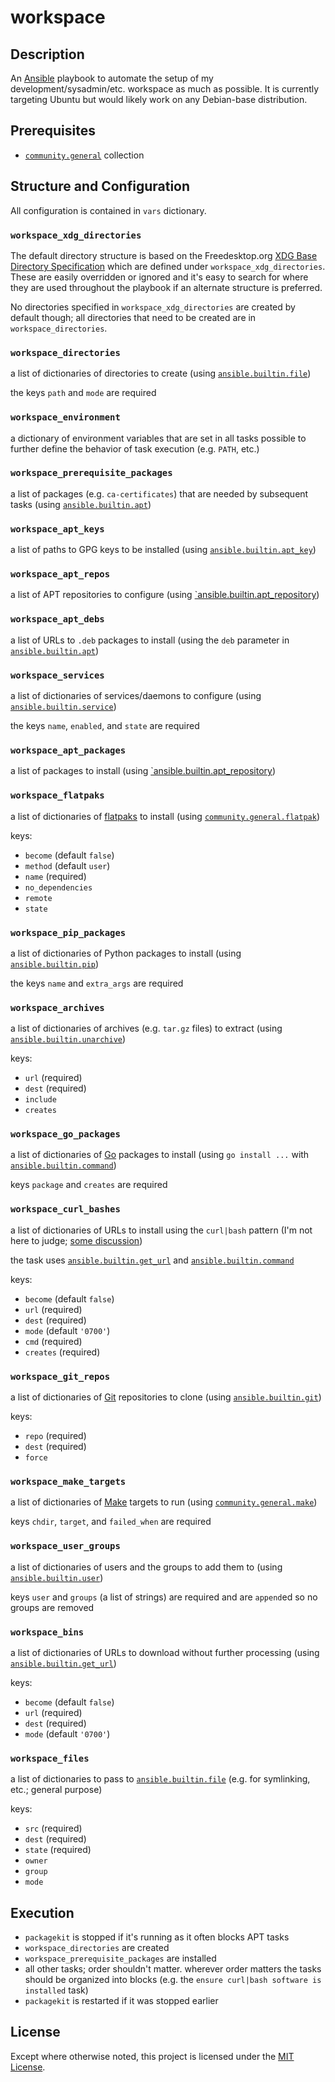 # workspace

## Description

An [Ansible](https://docs.ansible.com/ansible/latest/index.html) playbook to automate the setup of my development/sysadmin/etc. workspace as much as possible. It is currently targeting Ubuntu but would likely work on any Debian-base distribution.

## Prerequisites

- [`community.general`](https://docs.ansible.com/ansible/latest/collections/community/general/index.html) collection

## Structure and Configuration

All configuration is contained in `vars` dictionary.

### `workspace_xdg_directories`

The default directory structure is based on the Freedesktop.org [XDG Base Directory Specification](https://specifications.freedesktop.org/basedir-spec/basedir-spec-latest.html) which are defined under `workspace_xdg_directories`. These are easily overridden or ignored and it's easy to search for where they are used throughout the playbook if an alternate structure is preferred.

No directories specified in `workspace_xdg_directories` are created by default though; all directories that need to be created are in `workspace_directories`.

### `workspace_directories`

a list of dictionaries of directories to create (using [`ansible.builtin.file`](https://docs.ansible.com/ansible/latest/collections/ansible/builtin/file_module.html))

the keys `path` and `mode` are required

### `workspace_environment`

a dictionary of environment variables that are set in all tasks possible to further define the behavior of task execution (e.g. `PATH`, etc.)

### `workspace_prerequisite_packages`

a list of packages (e.g. `ca-certificates`) that are needed by subsequent tasks (using [`ansible.builtin.apt`](https://docs.ansible.com/ansible/latest/collections/ansible/builtin/apt_module.html))

### `workspace_apt_keys`

a list of paths to GPG keys to be installed (using [`ansible.builtin.apt_key`](https://docs.ansible.com/ansible/latest/collections/ansible/builtin/apt_key_module.html))

### `workspace_apt_repos`

a list of APT repositories to configure (using [`ansible.builtin.apt_repository](https://docs.ansible.com/ansible/latest/collections/ansible/builtin/apt_repository_module.html))

### `workspace_apt_debs`

a list of URLs to `.deb` packages to install (using the `deb` parameter in [`ansible.builtin.apt`](https://docs.ansible.com/ansible/latest/collections/ansible/builtin/apt_module.html))

### `workspace_services`

a list of dictionaries of services/daemons to configure (using [`ansible.builtin.service`](https://docs.ansible.com/ansible/latest/collections/ansible/builtin/service_module.html))

the keys `name`, `enabled`, and `state` are required

### `workspace_apt_packages`

a list of packages to install (using [`ansible.builtin.apt_repository](https://docs.ansible.com/ansible/latest/collections/ansible/builtin/apt_repository_module.html))

### `workspace_flatpaks`

a list of dictionaries of [flatpaks](https://www.flatpak.org/) to install (using [`community.general.flatpak`](https://docs.ansible.com/ansible/latest/collections/community/general/flatpak_module.html))

keys:

- `become` (default `false`)
- `method` (default `user`)
- `name` (required)
- `no_dependencies`
- `remote`
- `state`

### `workspace_pip_packages`

a list of dictionaries of Python packages to install (using [`ansible.builtin.pip`](https://docs.ansible.com/ansible/latest/collections/ansible/builtin/pip_module.html))

the keys `name` and `extra_args` are required

### `workspace_archives`

a list of dictionaries of archives (e.g. `tar.gz` files) to extract (using [`ansible.builtin.unarchive`](https://docs.ansible.com/ansible/latest/collections/ansible/builtin/unarchive_module.html))

keys:

- `url` (required)
- `dest` (required)
- `include`
- `creates`

### `workspace_go_packages`

a list of dictionaries of [Go](https://go.dev/) packages to install (using `go install ...` with [`ansible.builtin.command`](https://docs.ansible.com/ansible/latest/collections/ansible/builtin/command_module.html))

keys `package` and `creates` are required

### `workspace_curl_bashes`

a list of dictionaries of URLs to install using the `curl|bash` pattern (I'm not here to judge; [some discussion](https://security.stackexchange.com/questions/213401/is-curl-something-sudo-bash-a-reasonably-safe-installation-method))

the task uses [`ansible.builtin.get_url`](https://docs.ansible.com/ansible/latest/collections/ansible/builtin/get_url_module.html) and [`ansible.builtin.command`](https://docs.ansible.com/ansible/latest/collections/ansible/builtin/command_module.html)

keys:

- `become` (default `false`)
- `url` (required)
- `dest` (required)
- `mode` (default `'0700'`)
- `cmd` (required)
- `creates` (required)

### `workspace_git_repos`

a list of dictionaries of [Git](https://git-scm.com/) repositories to clone (using [`ansible.builtin.git`](https://docs.ansible.com/ansible/latest/collections/ansible/builtin/git_module.html))

keys:

- `repo` (required)
- `dest` (required)
- `force`

### `workspace_make_targets`

a list of dictionaries of [Make](https://www.gnu.org/software/make/) targets to run (using [`community.general.make`](https://docs.ansible.com/ansible/latest/collections/community/general/make_module.html))

keys `chdir`, `target`, and `failed_when` are required

### `workspace_user_groups`

a list of dictionaries of users and the groups to add them to (using [`ansible.builtin.user`](https://docs.ansible.com/ansible/latest/collections/ansible/builtin/user_module.html))

keys `user` and `groups` (a list of strings) are required and are `append`ed so no groups are removed

### `workspace_bins`

a list of dictionaries of URLs to download without further processing (using [`ansible.builtin.get_url`](https://docs.ansible.com/ansible/latest/collections/ansible/builtin/get_url_module.html))

keys:

- `become` (default `false`)
- `url` (required)
- `dest` (required)
- `mode` (default `'0700'`)

### `workspace_files`

a list of dictionaries to pass to [`ansible.builtin.file`](https://docs.ansible.com/ansible/latest/collections/ansible/builtin/file_module.html) (e.g. for symlinking, etc.; general purpose)

keys:

- `src` (required)
- `dest` (required)
- `state` (required)
- `owner`
- `group`
- `mode`

## Execution

- `packagekit` is stopped if it's running as it often blocks APT tasks
- `workspace_directories` are created
- `workspace_prerequisite_packages` are installed
- all other tasks; order shouldn't matter. wherever order matters the tasks should be organized into blocks (e.g. the `ensure curl|bash software is installed` task)
- `packagekit` is restarted if it was stopped earlier

## License

Except where otherwise noted, this project is licensed under the [MIT License](LICENSE).
